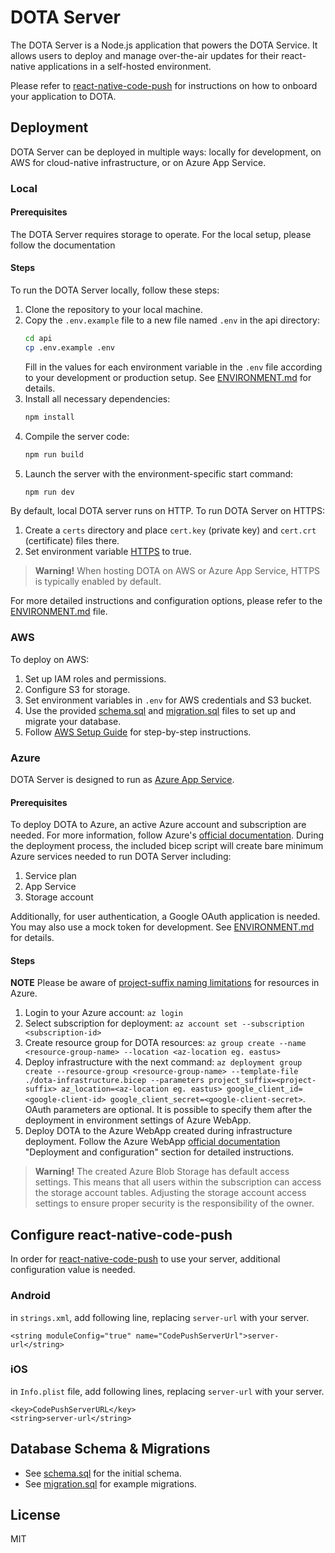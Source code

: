 # DOTA Server

The DOTA Server is a Node.js application that powers the DOTA Service. It allows users to deploy and manage over-the-air updates for their react-native applications in a self-hosted environment.

Please refer to [react-native-code-push](https://github.com/microsoft/react-native-code-push) for instructions on how to onboard your application to DOTA.

## Deployment

DOTA Server can be deployed in multiple ways: locally for development, on AWS for cloud-native infrastructure, or on Azure App Service.

### Local

#### Prerequisites

The DOTA Server requires storage to operate. For the local setup, please follow the documentation

#### Steps
To run the DOTA Server locally, follow these steps:

1. Clone the repository to your local machine.
2. Copy the `.env.example` file to a new file named `.env` in the api directory:
   ```bash
   cd api
   cp .env.example .env
   ```
   Fill in the values for each environment variable in the `.env` file according to your development or production setup. See [ENVIRONMENT.md](./ENVIRONMENT.md) for details.
3. Install all necessary dependencies:
   ```bash
   npm install
   ```
4. Compile the server code:
   ```bash
   npm run build
   ```
5. Launch the server with the environment-specific start command:
   ```bash
   npm run dev
   ```

By default, local DOTA server runs on HTTP. To run DOTA Server on HTTPS:

1. Create a `certs` directory and place `cert.key` (private key) and `cert.crt` (certificate) files there.
2. Set environment variable [HTTPS](./ENVIRONMENT.md#https) to true.
 
> **Warning!** When hosting DOTA on AWS or Azure App Service, HTTPS is typically enabled by default.

For more detailed instructions and configuration options, please refer to the [ENVIRONMENT.md](./ENVIRONMENT.md) file.

### AWS

To deploy on AWS:
1. Set up IAM roles and permissions.
2. Configure S3 for storage.
3. Set environment variables in `.env` for AWS credentials and S3 bucket.
4. Use the provided [schema.sql](./schema.sql) and [migration.sql](./migration.sql) files to set up and migrate your database.
5. Follow [AWS Setup Guide](../documentation/src/pages/documentation/deployment/aws.jsx) for step-by-step instructions.

### Azure

DOTA Server is designed to run as [Azure App Service](https://learn.microsoft.com/en-us/azure/app-service/overview).

#### Prerequisites

To deploy DOTA to Azure, an active Azure account and subscription are needed. 
For more information, follow Azure's [official documentation](https://azure.microsoft.com/en-us/get-started/).
During the deployment process, the included bicep script will create bare minimum Azure services needed to run DOTA Server including:
1. Service plan
2. App Service
3. Storage account

Additionally, for user authentication, a Google OAuth application is needed. 
You may also use a mock token for development. See [ENVIRONMENT.md](./ENVIRONMENT.md) for details.

#### Steps

**NOTE** Please be aware of [project-suffix naming limitations](#project-suffix) for resources in Azure.

1. Login to your Azure account: `az login`
2. Select subscription for deployment: `az account set --subscription <subscription-id>`
3. Create resource group for DOTA resources: `az group create --name <resource-group-name> --location <az-location eg. eastus>`
4. Deploy infrastructure with the next command: `az deployment group create --resource-group <resource-group-name> --template-file ./dota-infrastructure.bicep --parameters project_suffix=<project-suffix> az_location=<az-location eg. eastus> google_client_id=<google-client-id> google_client_secret=<google-client-secret>`. OAuth parameters are optional. It is possible to specify them after the deployment in environment settings of Azure WebApp.
5. Deploy DOTA to the Azure WebApp created during infrastructure deployment. Follow the Azure WebApp [official documentation](https://learn.microsoft.com/en-us/azure/app-service/) "Deployment and configuration" section for detailed instructions.

> **Warning!** The created Azure Blob Storage has default access settings. 
> This means that all users within the subscription can access the storage account tables. 
> Adjusting the storage account access settings to ensure proper security is the responsibility of the owner.

## Configure react-native-code-push

In order for [react-native-code-push](https://github.com/microsoft/react-native-code-push) to use your server, additional configuration value is needed.

### Android

in `strings.xml`, add following line, replacing `server-url` with your server.

```
<string moduleConfig="true" name="CodePushServerUrl">server-url</string>
```

### iOS

in `Info.plist` file, add following lines, replacing `server-url` with your server.

```
<key>CodePushServerURL</key>
<string>server-url</string>
```

## Database Schema & Migrations

- See [schema.sql](./schema.sql) for the initial schema.
- See [migration.sql](./migration.sql) for example migrations.

## License

MIT